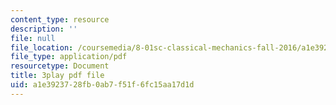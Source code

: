 ```yaml
---
content_type: resource
description: ''
file: null
file_location: /coursemedia/8-01sc-classical-mechanics-fall-2016/a1e3923728fb0ab7f51f6fc15aa17d1d_vUg50UI1aqs.pdf
file_type: application/pdf
resourcetype: Document
title: 3play pdf file
uid: a1e39237-28fb-0ab7-f51f-6fc15aa17d1d
---
```

